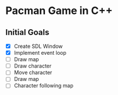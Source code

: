 Pacman Game in C++
==================

Initial Goals
-------------
- [x] Create SDL Window
- [x] Implement event loop
- [ ] Draw map
- [ ] Draw character
- [ ] Move character
- [ ] Draw map
- [ ] Character following map
